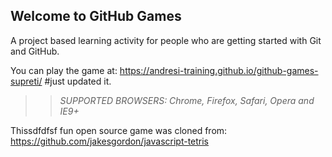## Welcome to GitHub Games

A project based learning activity for people who are getting started with Git and GitHub.

You can play the game at: https://andresi-training.github.io/github-games-supreti/
#just updated it.

>> _*SUPPORTED BROWSERS*: Chrome, Firefox, Safari, Opera and IE9+_

Thissdfdfsf fun open source game was cloned from: https://github.com/jakesgordon/javascript-tetris
